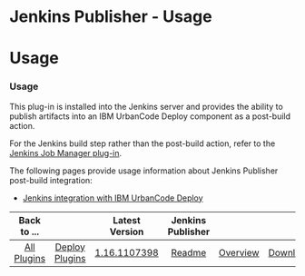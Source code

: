 
Jenkins Publisher - Usage
=========================

# Usage



### Usage





This plug-in is installed into the Jenkins server and provides the ability to publish artifacts into an 
IBM UrbanCode Deploy component as a post-build action.


For the Jenkins build step rather than the post-build action, 
refer to the [Jenkins Job Manager plug-in](https://www.urbancode.com/plugin/jenkins-job-manager/).


The following pages
 provide usage information about Jenkins Publisher post-build integration:


* [Jenkins integration with IBM UrbanCode 
Deploy](https://www.urbancode.com/resource/jenkins-integration-with-ibm-urbancode-deploy/)




|Back to ...||Latest Version|Jenkins Publisher |||
| :---: | :---: | :---: | :---: | :---: | :---: |
|[All Plugins](../../index.md)|[Deploy Plugins](../README.md)|[1.16.1107398](https://raw.githubusercontent.com/UrbanCode/IBM-UCD-PLUGINS/main/files/jenkins-ud-plugin/ibm-ucdeploy-publisher-1.16.1107398.hpi)|[Readme](README.md)|[Overview](overview.md)|[Downloads](downloads.md)|

